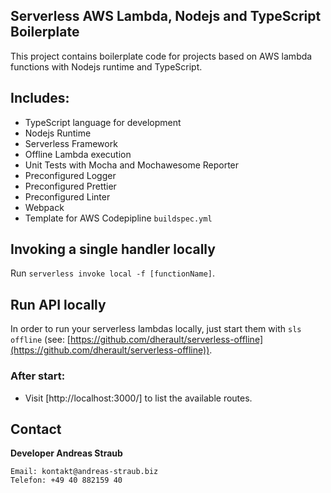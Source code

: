 ## Serverless AWS Lambda, Nodejs and TypeScript Boilerplate

This project contains boilerplate code for projects based on AWS lambda functions with Nodejs runtime and TypeScript.

## Includes:

- TypeScript language for development
- Nodejs Runtime
- Serverless Framework
- Offline Lambda execution
- Unit Tests with Mocha and Mochawesome Reporter
- Preconfigured Logger
- Preconfigured Prettier
- Preconfigured Linter
- Webpack
- Template for AWS Codepipline `buildspec.yml`

## Invoking a single handler locally

Run `serverless invoke local -f [functionName]`.

## Run API locally

In order to run your serverless lambdas locally, just start them with `sls offline`
(see: [https://github.com/dherault/serverless-offline](https://github.com/dherault/serverless-offline)).

### After start:

- Visit [http://localhost:3000/] to list the available routes.

## Contact

**Developer Andreas Straub**

```
Email: kontakt@andreas-straub.biz
Telefon: +49 40 882159 40
```
